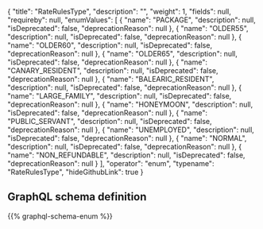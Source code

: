 {
  "title": "RateRulesType",
  "description": "",
  "weight": 1,
  "fields": null,
  "requireby": null,
  "enumValues": [
    {
      "name": "PACKAGE",
      "description": null,
      "isDeprecated": false,
      "deprecationReason": null
    },
    {
      "name": "OLDER55",
      "description": null,
      "isDeprecated": false,
      "deprecationReason": null
    },
    {
      "name": "OLDER60",
      "description": null,
      "isDeprecated": false,
      "deprecationReason": null
    },
    {
      "name": "OLDER65",
      "description": null,
      "isDeprecated": false,
      "deprecationReason": null
    },
    {
      "name": "CANARY_RESIDENT",
      "description": null,
      "isDeprecated": false,
      "deprecationReason": null
    },
    {
      "name": "BALEARIC_RESIDENT",
      "description": null,
      "isDeprecated": false,
      "deprecationReason": null
    },
    {
      "name": "LARGE_FAMILY",
      "description": null,
      "isDeprecated": false,
      "deprecationReason": null
    },
    {
      "name": "HONEYMOON",
      "description": null,
      "isDeprecated": false,
      "deprecationReason": null
    },
    {
      "name": "PUBLIC_SERVANT",
      "description": null,
      "isDeprecated": false,
      "deprecationReason": null
    },
    {
      "name": "UNEMPLOYED",
      "description": null,
      "isDeprecated": false,
      "deprecationReason": null
    },
    {
      "name": "NORMAL",
      "description": null,
      "isDeprecated": false,
      "deprecationReason": null
    },
    {
      "name": "NON_REFUNDABLE",
      "description": null,
      "isDeprecated": false,
      "deprecationReason": null
    }
  ],
  "operator": "enum",
  "typename": "RateRulesType",
  "hideGithubLink": true
}
## GraphQL schema definition

{{% graphql-schema-enum %}}
